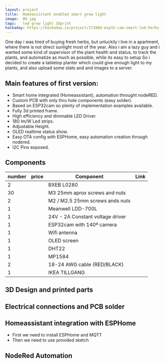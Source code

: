 ```yaml
---
layout: project
title:  Homeassistant enabled smart grow light
image:  06.jpg
tags:   led grow light 3dprint
hackaday: https://hackaday.io/project/171004-esp32-cam-smart-led-herbs-planter
---
```

One day i was tired of buying fresh herbs, but unluckily i live in a apartment, where there is not direct sunlight most of the year.
Also i am a lazy guy and i wanted some kind of supervisor of the plant health and status, to track the plants, and automatize as much as possible, while its easy to setup
So i decided to create a tabletop planter which could give enough light to my plants, and also upload some stats and and images to a server.

## Main features of first version:
- Smart home integrated (Homeassistant), automation throught nodeRED.
- Custom PCB with only thru hole components (easy solder).
- Based on ESP32cam so plenty of implementation examples available.
- Fully 3d printed frame.
- High efficiency and dimmable LED Driver.
- 180 lm/W Led strips.
- Adjustable Height.
- OLED realtime status show.
- Easy OTA config with ESPHome, easy automation creation through nodered.
- I2C Pins exposed. 


## Components

| number | price | Component                           | Link |
| ------ | ----- | ----------------------------------- | ---- |
| 2      |       | BXEB L0280                          |      |
| 30     |       | M3 25mm aprox screws and nuts       |      |
| 2      |       | M2 / M2.5 25mm screws ands nuts     |      |
| 1      |       | Meanwell LDD-700L                   |      |
| 1      |       | 24V - 2A Constant voltage driver    |      |
| 1      |       | ESP32cam with 140º camera           |      |
| 1      |       | Wifi antenna                        |      |
| 1      |       | OLED screen                         |      |
| 1      |       | DHT22                               |      |
| 1      |       | MP1584                              |      |
| 2      |       | 18-24 AWG cable (RED/BLACK)         |      |
| 1      |       | IKEA TILLGANG                       |      |


## 3D Design and printed parts



## Electrical connections and PCB solder



## Homeassistant integration with ESPHome
- First we need to install ESPHome and MQTT
- Then we need to use provided sketch
<script src="https://gist.github.com/nkmakes/5cbb01c7a6e85998619a468e60582e12.js"></script>


## NodeRed Automation
